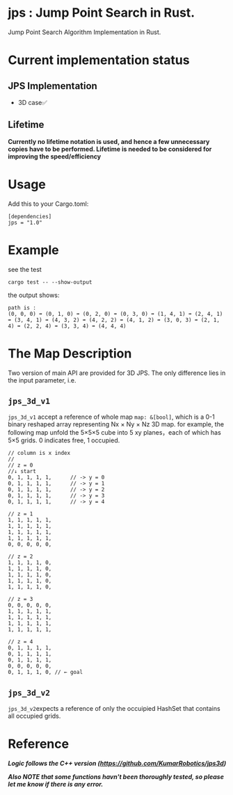 # jps : Jump Point Search in Rust.
Jump Point Search Algorithm Implementation in Rust.


# Current implementation status

## JPS Implementation
* 3D case✅ 
## Lifetime 
**Currently no lifetime notation is used, and hence a few unnecessary copies have to be performed. Lifetime is needed to be considered for improving the speed/efficiency**

# Usage
Add this to your Cargo.toml:
```
[dependencies]
jps = "1.0"
```
# Example
see the test
```
cargo test -- --show-output
```
the output shows:
```
path is :
(0, 0, 0) ➡ (0, 1, 0) ➡ (0, 2, 0) ➡ (0, 3, 0) ➡ (1, 4, 1) ➡ (2, 4, 1) ➡ (3, 4, 1) ➡ (4, 3, 2) ➡ (4, 2, 2) ➡ (4, 1, 2) ➡ (3, 0, 3) ➡ (2, 1, 4) ➡ (2, 2, 4) ➡ (3, 3, 4) ➡ (4, 4, 4)
```
# The Map Description
Two version of main API are provided for 3D JPS. The only difference lies in the input parameter, i.e.

## `jps_3d_v1`
`jps_3d_v1` accept a reference of whole map `map: &[bool]`, which is a 0-1 binary reshaped array representing Nx × Ny × Nz 3D map. for example, the following map unfold the 5×5×5 cube into 5 xy planes，each of which has 5×5 grids. 0 indicates free, 1 occupied.
```
// column is x index
//
// z = 0
//↓ start 
0, 1, 1, 1, 1,      // -> y = 0
0, 1, 1, 1, 1,      // -> y = 1
0, 1, 1, 1, 1,      // -> y = 2
0, 1, 1, 1, 1,      // -> y = 3
0, 1, 1, 1, 1,      // -> y = 4

// z = 1
1, 1, 1, 1, 1,  
1, 1, 1, 1, 1,
1, 1, 1, 1, 1, 
1, 1, 1, 1, 1, 
0, 0, 0, 0, 0, 

// z = 2
1, 1, 1, 1, 0, 
1, 1, 1, 1, 0, 
1, 1, 1, 1, 0, 
1, 1, 1, 1, 0, 
1, 1, 1, 1, 0, 

// z = 3
0, 0, 0, 0, 0, 
1, 1, 1, 1, 1, 
1, 1, 1, 1, 1, 
1, 1, 1, 1, 1, 
1, 1, 1, 1, 1, 

// z = 4
0, 1, 1, 1, 1, 
0, 1, 1, 1, 1, 
0, 1, 1, 1, 1, 
0, 0, 0, 0, 0, 
0, 1, 1, 1, 0, // ← goal
```
## `jps_3d_v2`
`jps_3d_v2`expects a reference of only the occuipied HashSet that contains all occupied grids.



# Reference

***Logic follows the C++ version (https://github.com/KumarRobotics/jps3d)***

***Also NOTE that some functions havn't been thoroughly tested, so please let me know if there is any error.***


